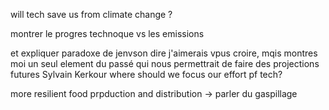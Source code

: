 will tech save us from climate change ?

montrer le progres technoque vs les emissions

et expliquer paradoxe de jenvson
dire j'aimerais vpus croire, mqis montres moi un seul element du passé qui nous permettrait de faire des projections futures
Sylvain Kerkour
where should we focus our effort pf tech?

more resilient food prpduction and distribution -> parler du gaspillage

